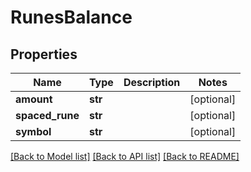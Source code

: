 # RunesBalance

## Properties
Name | Type | Description | Notes
------------ | ------------- | ------------- | -------------
**amount** | **str** |  | [optional] 
**spaced_rune** | **str** |  | [optional] 
**symbol** | **str** |  | [optional] 

[[Back to Model list]](../README.md#documentation-for-models) [[Back to API list]](../README.md#documentation-for-api-endpoints) [[Back to README]](../README.md)


